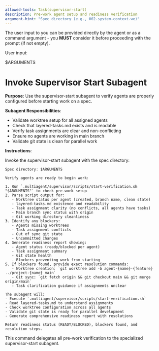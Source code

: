 ```yaml
---
allowed-tools: Task(supervisor-start)
description: Pre-work agent setup and readiness verification
argument-hint: "Spec directory (e.g., 002-system-context-we)"
---
```


The user input to you can be provided directly by the agent or as a command argument - you **MUST** consider it before proceeding with the prompt (if not empty).

User input:

$ARGUMENTS

# Invoke Supervisor Start Subagent

**Purpose**: Use the supervisor-start subagent to verify agents are properly configured before starting work on a spec.

**Subagent Responsibilities**:
- Validate worktree setup for all assigned agents
- Check that layered-tasks.md exists and is readable
- Verify task assignments are clear and non-conflicting
- Ensure no agents are working in main branch
- Validate git state is clean for parallel work

**Instructions**:

Invoke the supervisor-start subagent with the spec directory:

```
Spec directory: $ARGUMENTS

Verify agents are ready to begin work:

1. Run `.multiagent/supervisor/scripts/start-verification.sh "$ARGUMENTS"` to check pre-work setup
2. Parse script output for:
   - Worktree status per agent (created, branch name, clean state)
   - layered-tasks.md existence and readability
   - Task assignment clarity (no conflicts, all agents have tasks)
   - Main branch sync status with origin
   - Git working directory cleanliness
3. Identify any blockers:
   - Agents missing worktrees
   - Task assignment conflicts
   - Out of sync git state
   - Uncommitted changes
4. Generate readiness report showing:
   - Agent status (ready/blocked per agent)
   - Task assignment summary
   - Git state health
   - Blockers preventing work from starting
5. If blockers found, provide exact resolution commands:
   - Worktree creation: `git worktree add -b agent-{name}-{feature} ../project-{name} main`
   - Git sync: `git fetch origin && git checkout main && git merge origin/main`
   - Task clarification guidance if assignments unclear

The subagent will:
- Execute `.multiagent/supervisor/scripts/start-verification.sh`
- Read layered-tasks.md to understand assignments
- Check worktree configuration across all agents
- Validate git state is ready for parallel development
- Generate comprehensive readiness report with resolutions

Return readiness status (READY/BLOCKED), blockers found, and resolution steps.
```

This command delegates all pre-work verification to the specialized supervisor-start subagent.